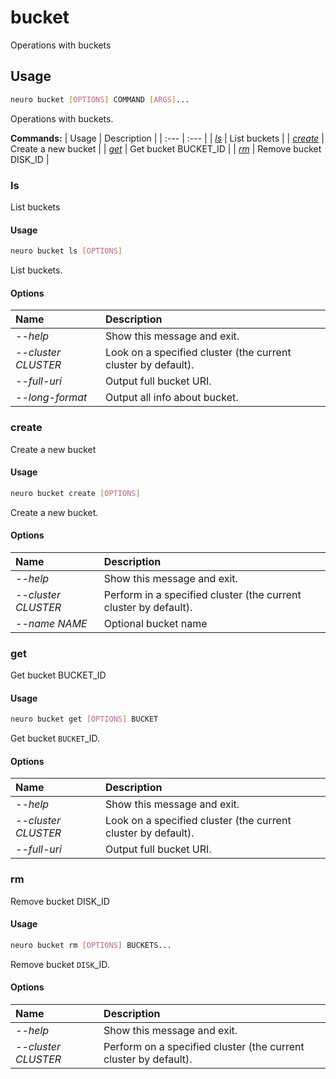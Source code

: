# bucket

Operations with buckets

## Usage

```bash
neuro bucket [OPTIONS] COMMAND [ARGS]...
```

Operations with buckets.

**Commands:**
| Usage | Description |
| :--- | :--- |
| [_ls_](bucket.md#ls) | List buckets |
| [_create_](bucket.md#create) | Create a new bucket |
| [_get_](bucket.md#get) | Get bucket BUCKET\_ID |
| [_rm_](bucket.md#rm) | Remove bucket DISK\_ID |


### ls

List buckets


#### Usage

```bash
neuro bucket ls [OPTIONS]
```

List buckets.

#### Options

| Name | Description |
| :--- | :--- |
| _--help_ | Show this message and exit. |
| _--cluster CLUSTER_ | Look on a specified cluster \(the current cluster by default\). |
| _--full-uri_ | Output full bucket URI. |
| _--long-format_ | Output all info about bucket. |



### create

Create a new bucket


#### Usage

```bash
neuro bucket create [OPTIONS]
```

Create a new bucket.

#### Options

| Name | Description |
| :--- | :--- |
| _--help_ | Show this message and exit. |
| _--cluster CLUSTER_ | Perform in a specified cluster \(the current cluster by default\). |
| _--name NAME_ | Optional bucket name |



### get

Get bucket BUCKET_ID


#### Usage

```bash
neuro bucket get [OPTIONS] BUCKET
```

Get bucket `BUCKET`_ID.

#### Options

| Name | Description |
| :--- | :--- |
| _--help_ | Show this message and exit. |
| _--cluster CLUSTER_ | Look on a specified cluster \(the current cluster by default\). |
| _--full-uri_ | Output full bucket URI. |



### rm

Remove bucket DISK_ID


#### Usage

```bash
neuro bucket rm [OPTIONS] BUCKETS...
```

Remove bucket `DISK`_ID.

#### Options

| Name | Description |
| :--- | :--- |
| _--help_ | Show this message and exit. |
| _--cluster CLUSTER_ | Perform on a specified cluster \(the current cluster by default\). |


